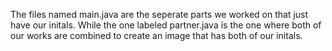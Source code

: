 The files named main.java are the seperate parts we worked on that just have our initals. While the one labeled partner.java is the one where both of our works are combined to create an image that has both of our initals. 
